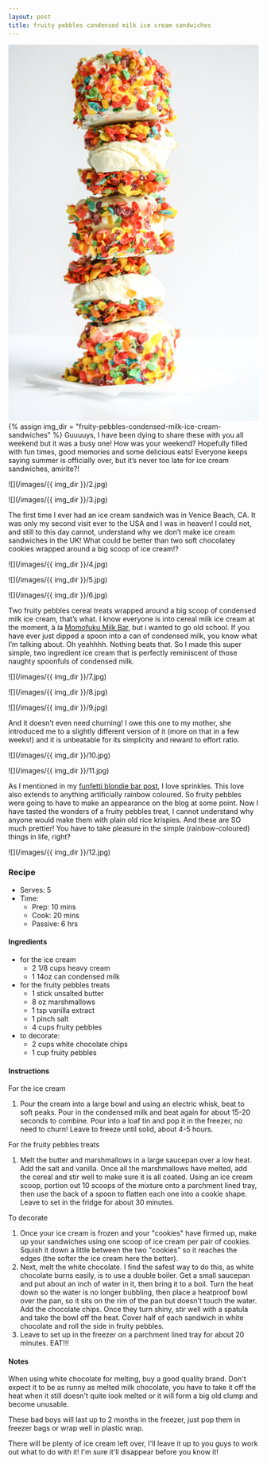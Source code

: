 ```yaml
---
layout: post
title: fruity pebbles condensed milk ice cream sandwiches
---
```

![](/images/fruity-pebbles-condensed-milk-ice-cream-sandwiches/1.jpg)
{% assign img_dir = "fruity-pebbles-condensed-milk-ice-cream-sandwiches" %}
Guuuuys, I have been dying to share these with you all weekend but it was a busy one! How was your weekend? Hopefully filled with fun times, good memories and some delicious eats! Everyone keeps saying summer is officially over, but it’s never too late for ice cream sandwiches, amirite?!

![](/images/{{ img_dir }}/2.jpg)

![](/images/{{ img_dir }}/3.jpg)

The first time I ever had an ice cream sandwich was in Venice Beach, CA. It was only my second visit ever to the USA and I was in heaven! I could not, and still to this day cannot, understand why we don’t make ice cream sandwiches in the UK! What could be better than two soft chocolatey cookies wrapped around a big scoop of ice cream!?

![](/images/{{ img_dir }}/4.jpg)

![](/images/{{ img_dir }}/5.jpg)

![](/images/{{ img_dir }}/6.jpg)

Two fruity pebbles cereal treats wrapped around a big scoop of condensed milk ice cream, that’s what. I know everyone is into cereal milk ice cream at the moment, à la [Momofuku Milk Bar](http://milkbarstore.com/main/), but i wanted to go old school. If you have ever just dipped a spoon into a can of condensed milk, you know what I’m talking about. Oh yeahhhh. Nothing beats that. So I made this super simple, two ingredient ice cream that is perfectly reminiscent of those naughty spoonfuls of condensed milk.

![](/images/{{ img_dir }}/7.jpg)

![](/images/{{ img_dir }}/8.jpg)

![](/images/{{ img_dir }}/9.jpg)

And it doesn’t even need churning! I owe this one to my mother, she introduced me to a slightly different version of it (more on that in a few weeks!) and it is unbeatable for its simplicity and reward to effort ratio.

![](/images/{{ img_dir }}/10.jpg)

![](/images/{{ img_dir }}/11.jpg)

As I mentioned in my [funfetti blondie bar post](https://queenculinaire.com/2017/08/23/frosted-funfetti-blondie-bars/), I love sprinkles. This love also extends to anything artificially rainbow coloured. So fruity pebbles were going to have to make an appearance on the blog at some point. Now I have tasted the wonders of a fruity pebbles treat, I cannot understand why anyone would make them with plain old rice krispies. And these are SO much prettier! You have to take pleasure in the simple (rainbow-coloured) things in life, right?

![](/images/{{ img_dir }}/12.jpg)

### Recipe
+ Serves: 5
+ Time: 
  + Prep: 10 mins
  + Cook: 20 mins
  + Passive: 6 hrs
#### Ingredients
+ for the ice cream
  + 2 1/8 cups heavy cream
  + 1 14oz can condensed milk
+ for the fruity pebbles treats
  + 1 stick unsalted butter
  + 8 oz marshmallows
  + 1 tsp vanilla extract
  + 1 pinch salt
  + 4 cups fruity pebbles
+ to decorate:
  + 2 cups white chocolate chips
  + 1 cup fruity pebbles

#### Instructions
For the ice cream
1. Pour the cream into a large bowl and using an electric whisk, beat to soft peaks. Pour in the condensed milk and beat again for about 15-20 seconds to combine. Pour into a loaf tin and pop it in the freezer, no need to churn! Leave to freeze until solid, about 4-5 hours.

For the fruity pebbles treats
1. Melt the butter and marshmallows in a large saucepan over a low heat. Add the salt and vanilla. Once all the marshmallows have melted, add the cereal and stir well to make sure it is all coated. Using an ice cream scoop, portion out 10 scoops of the mixture onto a parchment lined tray, then use the back of a spoon to flatten each one into a cookie shape. Leave to set in the fridge for about 30 minutes.

To decorate
1. Once your ice cream is frozen and your "cookies" have firmed up, make up your sandwiches using one scoop of ice cream per pair of cookies. Squish it down a little between the two "cookies" so it reaches the edges (the softer the ice cream here the better).
1. Next, melt the white chocolate. I find the safest way to do this, as white chocolate burns easily, is to use a double boiler. Get a small saucepan and put about an inch of water in it, then bring it to a boil. Turn the heat down so the water is no longer bubbling, then place a heatproof bowl over the pan, so it sits on the rim of the pan but doesn't touch the water. Add the chocolate chips. Once they turn shiny, stir well with a spatula and take the bowl off the heat. Cover half of each sandwich in white chocolate and roll the side in fruity pebbles.
1. Leave to set up in the freezer on a parchment lined tray for about 20 minutes. EAT!!!

#### Notes
When using white chocolate for melting, buy a good quality brand. Don't expect it to be as runny as melted milk chocolate, you have to take it off the heat when it still doesn't quite look melted or it will form a big old clump and become unusable.

These bad boys will last up to 2 months in the freezer, just pop them in freezer bags or wrap well in plastic wrap.

There will be plenty of ice cream left over, I'll leave it up to you guys to work out what to do with it! I'm sure it'll disappear before you know it!
